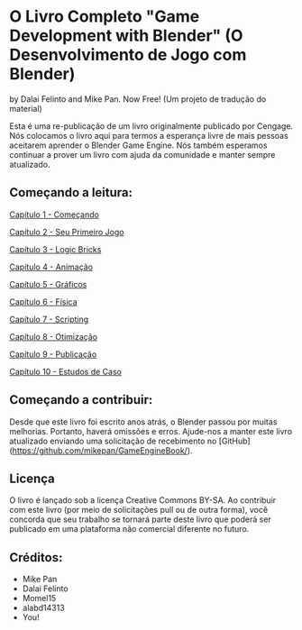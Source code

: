 
# O Livro Completo "Game Development with Blender" (O Desenvolvimento de Jogo com Blender)
by Dalai Felinto and Mike Pan. Now Free! (Um projeto de tradução do material)

Esta é uma re-publicação de um livro originalmente publicado por Cengage. Nós colocamos o livro aqui para termos a esperança livre de mais pessoas aceitarem aprender o Blender Game Engine. Nós também esperamos continuar a prover um livro com ajuda da comunidade e manter sempre atualizado.

## Começando a leitura:

[Capítulo 1 - Começando](text/01-GettingStarted.md)

[Capítulo 2 - Seu Primeiro Jogo](text/02-FirstGame.md)

[Capítulo 3 - Logic Bricks](text/03-LogicBricks.md)

[Capítulo 4 - Animação](text/04-Animation.md)

[Capítulo 5 - Gráficos](text/05-Graphics.md)

[Capítulo 6 - Física](text/06-Physics.md)

[Capítulo 7 - Scripting](text/07-Scripting.md)

[Capítulo 8 - Otimização](text/08-Optimization.md)

[Capítulo 9 - Publicação](text/09-Publishing.md)

[Capítulo 10 - Estudos de Caso](text/10-CaseStudies.md)

## Começando a contribuir:
Desde que este livro foi escrito anos atrás, o Blender passou por muitas melhorias. Portanto, haverá omissões e erros. Ajude-nos a manter este livro atualizado enviando uma solicitação de recebimento no [GitHub] (https://github.com/mikepan/GameEngineBook/).

## Licença
O livro é lançado sob a licença Creative Commons BY-SA. Ao contribuir com este livro (por meio de solicitações pull ou de outra forma), você concorda que seu trabalho se tornará parte deste livro que poderá ser publicado em uma plataforma não comercial diferente no futuro.

## Créditos:
- Mike Pan
- Dalai Felinto
- Momel15
- alabd14313
- You!
